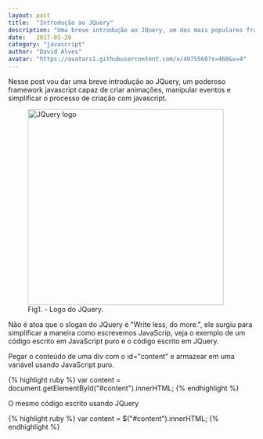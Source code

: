 ```yaml
---
layout: post
title:  "Introdução ao JQuery"
description: "Uma breve introdução ao JQuery, um dos mais populares frameworks Java Script."
date:   2017-05-29
category: "javascript"
author: "David Alves"
avatar: "https://avatars1.githubusercontent.com/u/4975560?s=460&v=4"
---
```



<p class="intro"><span class="dropcap">N</span>esse post vou dar uma breve introdução ao JQuery, um poderoso framework javascript capaz de criar animações, manipular eventos e simplificar o processo de criação com javascript.</p>
<figure>
  <img src="http://www.vikaskbh.com/wp-content/uploads/2014/01/jquery_logo.png" width="400px" alt="JQuery logo">
  <figcaption>Fig1. - Logo do JQuery.</figcaption>
</figure>

<p>Não é atoa que o slogan do JQuery é "Write less, do more.", ele surgiu para simplificar a maneira como escrevemos JavaScrip, veja o exemplo de um código escrito em JavaScript puro e o código escrito em JQuery.</p>

<p>Pegar o conteúdo de uma div com o id="content" e armazear em uma variável usando JavaScript puro.</p>

{% highlight ruby %}
var content = document.getElementById("#content").innerHTML;
{% endhighlight %}

<p>O mesmo código escrito usando JQuery</p>
{% highlight ruby %}
var content = $("#content").innerHTML;
{% endhighlight %}

